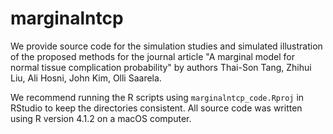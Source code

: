 # marginalntcp
 
We provide source code for the simulation studies and simulated illustration of the proposed methods for the journal article "A marginal model for normal tissue complication probability" by authors Thai-Son Tang, Zhihui Liu, Ali Hosni, John Kim, Olli Saarela.

We recommend running the R scripts using `marginalntcp_code.Rproj` in RStudio to keep the directories consistent. All source code was written using R version 4.1.2 on a macOS computer.
